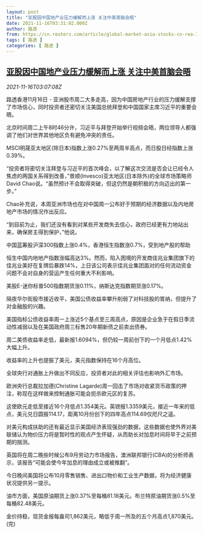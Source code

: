 ```yaml
---
layout: post
title: "亚股因中国地产业压力缓解而上涨 关注中美首脑会晤"
date: 2021-11-16T03:31:02.000Z
author: 路透
from: https://cn.reuters.com/article/global-market-asia-stocks-cn-rea-1116-idCNKBS2I108L
tags: [ 路透 ]
categories: [ 路透 ]
---
```

<!--1637033462000-->
[亚股因中国地产业压力缓解而上涨 关注中美首脑会晤](https://cn.reuters.com/article/global-market-asia-stocks-cn-rea-1116-idCNKBS2I108L)
------

<div>
<div><i>2021-11-16T03:07:08Z</i></div><p>路透香港11月16日 - 亚洲股市周二大多走高，因为中国房地产行业的压力缓解支撑了市场信心，同时投资者还密切关注美国总统拜登和中国国家主席习近平的重要会晤。</p><p>北京时间周二上午8时46分许，习近平与拜登开始举行视频会晤，两位领导人都强调了他们对世界其他地区负有避免冲突的责任。</p><p>MSCI明晟亚太地区(除日本)指数上涨0.27%至两周半高点，而日股日经指数上涨0.39%。</p><p>“投资者将密切关注拜登与习近平的首次峰会，以了解这次交流是否会让已经令人焦虑的两国关系得到改善，”景顺(Invesco)亚太地区(日本除外)的全球市场策略师David Chao说。“虽然预计不会取得突破，但这仍然是朝积极的方向迈出的第一步。”</p><p>Chao补充说，本周亚洲市场也在对中国周一公布好于预期的经济数据以及内地房地产市场的情况作出反应。</p><p>“到目前为止，我们还没有看到对某些开发商失去信心，政府已经更有力地站出来，确保房主得到保护，”他说。</p><p>中国蓝筹股沪深300指数上涨0.4%，香港恒生指数涨0.7%，受到地产股的帮助</p><p>恒生中国内地地产指数涨幅高达3%。然而，陷入困境的开发商佳兆业集团旗下的佳兆业美好在复牌后暴跌14%，上日该公司表示佳兆业集团面对的任何流动资金问题不会对自身的营运产生任何重大不利影响。</p><p>美股E-迷你标普500指数期货涨0.11%，纳斯达克指数期货涨0.17%。</p><p>隔夜华尔街股市接近收平，美国公债收益率攀升削弱了对科技股的胃纳，但提升了对金融股的兴趣。</p><p>美国指标公债收益率周一上涨近5个基点至三周高点，原因是企业急于在假日季流动性减弱以及在美国政府周三标售20年期新债之前卖出债券。</p><p>周二美债收益率走低，最新报1.6094%，但仍较一周前创下的一个月低点1.42%大幅上升。</p><p>收益率的上升也提振了美元，美元指数保持在16个月高位。</p><p>全球央行对通胀上升做出不同反应，投资者对此的相关评估也影响外汇市场。</p><p>欧洲央行总裁拉加德(Christine Lagarde)周一回击了市场对收紧货币政策的押注，称现在这样做来控制通胀可能会扼杀欧元区的复苏。</p><p>这使欧元走低至接近16个月低点1.354美元。英镑报1.3359美元，接近一年来的低点，美元兑日圆报114.17，距离10月份创下的四年高点114.69仅咫尺之遥。</p><p>对美元构成扶助的还有最近显示美国经济表现强劲的数据，这些数据也使外界对美联储认为物价压力将是暂时性的观点产生怀疑，从而助长对加息时间将早于之前预期的揣测。</p><p>英国将在周二晚些时候公布9月劳动力市场报告，澳洲联邦银行(CBA)的分析师表示，该报告“可能会使今年加息的理由成立或被推翻”。</p><p>今日晚间美国将公布10月零售销售、进出口物价和工业生产数据，将为经济健康状况提供另一提示。</p><p>油市方面，美国原油期货上涨0.37%至每桶81.18美元。布兰特原油期货涨0.5%至每桶82.48美元。</p><p>金价持稳，现货金报每盎司1,862美元，略低于周一所及的五个月高点1,870美元。(完)</p>
</div>
